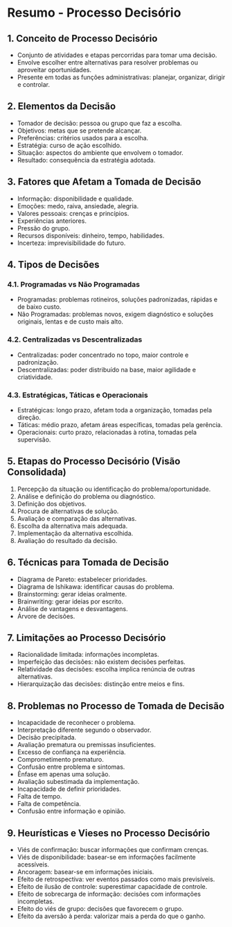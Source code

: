 # Resumo - Processo Decisório

## 1. Conceito de Processo Decisório
- Conjunto de atividades e etapas percorridas para tomar uma decisão.
- Envolve escolher entre alternativas para resolver problemas ou aproveitar oportunidades.
- Presente em todas as funções administrativas: planejar, organizar, dirigir e controlar.

## 2. Elementos da Decisão
- Tomador de decisão: pessoa ou grupo que faz a escolha.
- Objetivos: metas que se pretende alcançar.
- Preferências: critérios usados para a escolha.
- Estratégia: curso de ação escolhido.
- Situação: aspectos do ambiente que envolvem o tomador.
- Resultado: consequência da estratégia adotada.

## 3. Fatores que Afetam a Tomada de Decisão
- Informação: disponibilidade e qualidade.
- Emoções: medo, raiva, ansiedade, alegria.
- Valores pessoais: crenças e princípios.
- Experiências anteriores.
- Pressão do grupo.
- Recursos disponíveis: dinheiro, tempo, habilidades.
- Incerteza: imprevisibilidade do futuro.

## 4. Tipos de Decisões

### 4.1. Programadas vs Não Programadas
- Programadas: problemas rotineiros, soluções padronizadas, rápidas e de baixo custo.
- Não Programadas: problemas novos, exigem diagnóstico e soluções originais, lentas e de custo mais alto.

### 4.2. Centralizadas vs Descentralizadas
- Centralizadas: poder concentrado no topo, maior controle e padronização.
- Descentralizadas: poder distribuído na base, maior agilidade e criatividade.

### 4.3. Estratégicas, Táticas e Operacionais
- Estratégicas: longo prazo, afetam toda a organização, tomadas pela direção.
- Táticas: médio prazo, afetam áreas específicas, tomadas pela gerência.
- Operacionais: curto prazo, relacionadas à rotina, tomadas pela supervisão.

## 5. Etapas do Processo Decisório (Visão Consolidada)
1. Percepção da situação ou identificação do problema/oportunidade.
2. Análise e definição do problema ou diagnóstico.
3. Definição dos objetivos.
4. Procura de alternativas de solução.
5. Avaliação e comparação das alternativas.
6. Escolha da alternativa mais adequada.
7. Implementação da alternativa escolhida.
8. Avaliação do resultado da decisão.

## 6. Técnicas para Tomada de Decisão
- Diagrama de Pareto: estabelecer prioridades.
- Diagrama de Ishikawa: identificar causas do problema.
- Brainstorming: gerar ideias oralmente.
- Brainwriting: gerar ideias por escrito.
- Análise de vantagens e desvantagens.
- Árvore de decisões.

## 7. Limitações ao Processo Decisório
- Racionalidade limitada: informações incompletas.
- Imperfeição das decisões: não existem decisões perfeitas.
- Relatividade das decisões: escolha implica renúncia de outras alternativas.
- Hierarquização das decisões: distinção entre meios e fins.

## 8. Problemas no Processo de Tomada de Decisão
- Incapacidade de reconhecer o problema.
- Interpretação diferente segundo o observador.
- Decisão precipitada.
- Avaliação prematura ou premissas insuficientes.
- Excesso de confiança na experiência.
- Comprometimento prematuro.
- Confusão entre problema e sintomas.
- Ênfase em apenas uma solução.
- Avaliação subestimada da implementação.
- Incapacidade de definir prioridades.
- Falta de tempo.
- Falta de competência.
- Confusão entre informação e opinião.

## 9. Heurísticas e Vieses no Processo Decisório
- Viés de confirmação: buscar informações que confirmam crenças.
- Viés de disponibilidade: basear-se em informações facilmente acessíveis.
- Ancoragem: basear-se em informações iniciais.
- Efeito de retrospectiva: ver eventos passados como mais previsíveis.
- Efeito de ilusão de controle: superestimar capacidade de controle.
- Efeito de sobrecarga de informação: decisões com informações incompletas.
- Efeito do viés de grupo: decisões que favorecem o grupo.
- Efeito da aversão à perda: valorizar mais a perda do que o ganho.